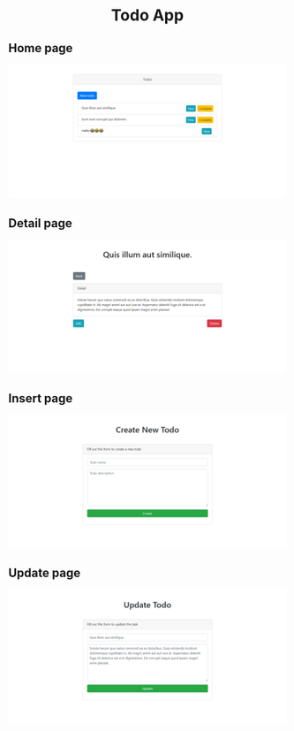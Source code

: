 <h1 align="center">Todo App</h1>

## Home page
![Home page](images/home.png)

## Detail page
![Detail page](images/show.png)

## Insert page
![Insert page](images/new.png)

## Update page
![Update page](images/edit.png)
